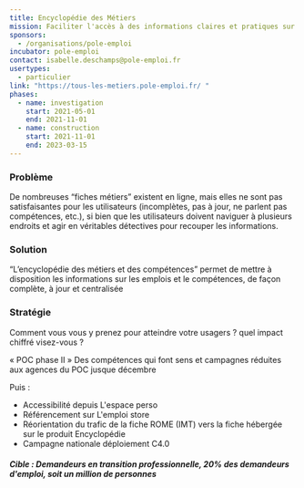 ```yaml
---
title: Encyclopédie des Métiers
mission: Faciliter l'accès à des informations claires et pratiques sur les métiers et les compétences
sponsors:
  - /organisations/pole-emploi
incubator: pole-emploi
contact: isabelle.deschamps@pole-emploi.fr
usertypes:
  - particulier
link: "https://tous-les-metiers.pole-emploi.fr/ "
phases:
  - name: investigation
    start: 2021-05-01
    end: 2021-11-01
  - name: construction
    start: 2021-11-01
    end: 2023-03-15
---
```

### Problème

De nombreuses “fiches métiers” existent en ligne, mais elles ne sont pas satisfaisantes pour les utilisateurs (incomplètes, pas à jour, ne parlent pas compétences, etc.), si bien que les utilisateurs doivent naviguer à plusieurs endroits et agir en véritables détectives pour recouper les informations.

### Solution

“L’encyclopédie des métiers et des compétences” permet de mettre à disposition les informations sur les emplois et le compétences, de façon complète, à jour et centralisée

### Stratégie

Comment vous vous y prenez pour atteindre votre usagers ? quel impact chiffré visez-vous ?

« POC phase II » Des compétences qui font sens et campagnes réduites aux agences du POC jusque décembre

Puis :

* Accessibilité depuis L'espace perso
* Référencement sur L'emploi store
* Réorientation du trafic de la fiche ROME (IMT) vers la fiche hébergée sur le produit Encyclopédie
* Campagne nationale déploiement C4.0

##### Cible : Demandeurs en transition professionnelle, 20% des demandeurs d'emploi, soit **un million de personnes**
